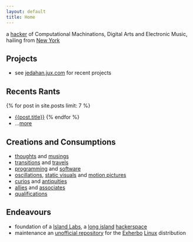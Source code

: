 ```yaml
---
layout: default
title: Home
---
```

a [hacker][me] of Computational Machinations, Digital Arts and Electronic Music, hailing from [New York][ny]

Projects
--------
- see [jedahan.jux.com](http://jedahan.jux.com) for recent projects

Recents Rants
-------------
{% for post in site.posts limit: 7 %}
- [{{post.title}}]({{post.url}})
{% endfor %}
- ...[more](/blog)

Creations and Consumptions
--------------------------
- [thoughts][twitter] and [musings](blog)
- [transitions][meetup] and [travels][foursquare]
- [programming][github] and [software][ohloh]
- [oscillations][soundcloud], [static visuals][flickr] and [motion pictures][youtube]
- [curios][reddit] and [antiquities][reader]
- [allies][facebook] and [associates][linkedin]
- [qualifications](resume)

Endeavours
----------
- foundation of a [Island Labs][labs], a [long island][map] [hackerspace][]
- maintenance an [unofficial repository][summer] for the [Exherbo][] [Linux][] distribution

[exherbo]: http://exherbo.org
[foursquare]: http://foursquare.com/jedahan
[facebook]: http://facebook.com/jedahan
[flickr]: http://www.flickr.com/photos/37234044@N07/
[github]: http://github.com/jedahan
[hackerspace]: http://en.wikipedia.org/HackerSpace
[labs]: http://islandlabs.org
[linkedin]: http://www.linkedin.com/in/jedahan
[linux]: http://en.wikipedia.org/Linux
[map]: http://maps.google.com/maps?f=q&source=s_q&hl=en&q=&vps=1&jsv=168d&sll=37.09024,-95.712891&sspn=56.375007,89.208984&ie=UTF8&geocode=FZZkbgIdkAyk-w&split=0
[me]: images/me.png
[ny]: http://en.wikipedia.org/wiki/New_York
[ohloh]: http://ohloh.net/accounts/jedahan/stacks
[reader]: http://reader.google.com/jedahan
[reddit]: http://www.reddit.com/user/jedahan/
[soundcloud]: http://soundcloud.com/jedahan
[tumblr]: http://jedahan.tumblr.com 
[meetup]: http://www.meetup.com/members/14261502/
[summer]: http://git.exherbo.org/summer/repositories/jedahan/index.html
[sbu]: http://www.sunysb.edu
[twitter]: http://twitter.com/jedahan
[youtube]: http://youtube.com/jedahan